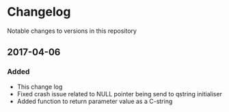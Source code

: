 # Changelog
Notable changes to versions in this repository

## 2017-04-06
### Added
- This change log
- Fixed crash issue related to NULL pointer being send to qstring initialiser
- Added function to return parameter value as a C-string

